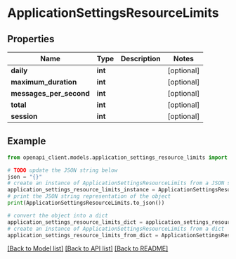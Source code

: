 # ApplicationSettingsResourceLimits


## Properties

Name | Type | Description | Notes
------------ | ------------- | ------------- | -------------
**daily** | **int** |  | [optional] 
**maximum_duration** | **int** |  | [optional] 
**messages_per_second** | **int** |  | [optional] 
**total** | **int** |  | [optional] 
**session** | **int** |  | [optional] 

## Example

```python
from openapi_client.models.application_settings_resource_limits import ApplicationSettingsResourceLimits

# TODO update the JSON string below
json = "{}"
# create an instance of ApplicationSettingsResourceLimits from a JSON string
application_settings_resource_limits_instance = ApplicationSettingsResourceLimits.from_json(json)
# print the JSON string representation of the object
print(ApplicationSettingsResourceLimits.to_json())

# convert the object into a dict
application_settings_resource_limits_dict = application_settings_resource_limits_instance.to_dict()
# create an instance of ApplicationSettingsResourceLimits from a dict
application_settings_resource_limits_from_dict = ApplicationSettingsResourceLimits.from_dict(application_settings_resource_limits_dict)
```
[[Back to Model list]](../README.md#documentation-for-models) [[Back to API list]](../README.md#documentation-for-api-endpoints) [[Back to README]](../README.md)


